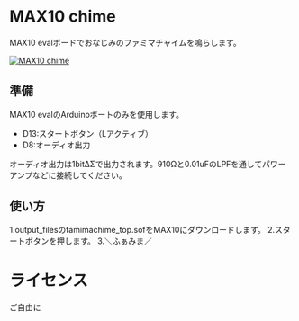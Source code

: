 MAX10 chime
===========

MAX10 evalボードでおなじみのファミマチャイムを鳴らします。

[![MAX10 chime](http://img.youtube.com/vi/LehOY2wY_UQ&list=UUrPcgwDhvljCu9btHxtcVnQ/0.jpg)](https://www.youtube.com/watch?v=LehOY2wY_UQ&list=UUrPcgwDhvljCu9btHxtcVnQ)


準備
----

MAX10 evalのArduinoポートのみを使用します。

- D13:スタートボタン（Lアクティブ）
- D8:オーディオ出力

オーディオ出力は1bitΔΣで出力されます。910Ωと0.01uFのLPFを通してパワーアンプなどに接続してください。


使い方
------

1.output_filesのfamimachime_top.sofをMAX10にダウンロードします。
2.スタートボタンを押します。
3.＼ふぁみま／


ライセンス
==========

ご自由に
